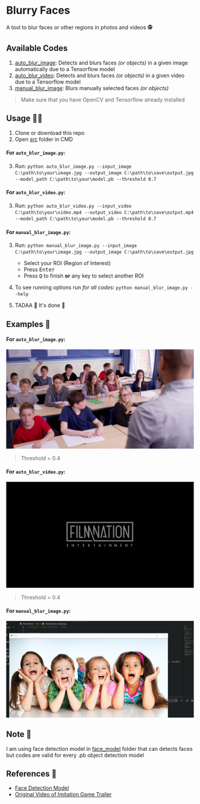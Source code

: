 # Blurry Faces
A tool to blur faces or other regions in photos and videos 🕵️‍

## Available Codes
1. [auto_blur_image](./src/auto_blur_image.py): Detects and blurs faces _(or objects)_ in a given image automatically due to a Tensorflow model
2. [auto_blur_video](./src/auto_blur_video.py): Detects and blurs faces _(or objects)_ in a given video due to a Tensorflow model
3. [manual_blur_image](./src/manual_blur_image.py): Blurs manually selected faces _(or objects)_

> Make sure that you have OpenCV and Tensorflow already installed

## Usage 🔧🔩
1. Clone or download this repo
2. Open [src](/src) folder in CMD

#### For `auto_blur_image.py`:
3. Run:
   `python auto_blur_image.py --input_image C:\path\to\your\image.jpg --output_image C:\path\to\save\output.jpg  --model_path C:\path\to\your\model.pb --threshold 0.7`

#### For `auto_blur_video.py`:
3. Run:
   `python auto_blur_video.py --input_video C:\path\to\your\video.mp4 --output_video C:\path\to\save\output.mp4 --model_path C:\path\to\your\model.pb --threshold 0.7`

#### For `manual_blur_image.py`:
3. Run:
   `python manual_blur_image.py --input_image C:\path\to\your\image.jpg --output_image C:\path\to\save\output.jpg`
    * Select your ROI (Region of Interest)
    * Press <kbd>Enter</kbd>
    * Press <kbd>Q</kbd> to finish **or** any key to select another ROI

4. To see running options run _for all codes_:
   `python manual_blur_image.py --help`

5. TADAA 🎉 It's done 🤗

## Examples 🤗

#### For `auto_blur_image.py`:
<img src="./outputs/auto_blur_image.jpg" width="600"  />

> Threshold = 0.4

#### For `auto_blur_video.py`:
![](./outputs/auto_blur_video.gif)

> Threshold = 0.4

#### For `manual_blur_image.py`:
![](./outputs/manual_blur_image.gif)

## Note 📍
I am using face detection model in [face_model](./face_model) folder that can detects faces but codes are valid for every .pb object detection model

## References 🐾
* [Face Detection Model](https://github.com/yeephycho/tensorflow-face-detection)
* [Original Video of Imitation Game Trailer](https://www.youtube.com/watch?v=j2jRs4EAvWM)